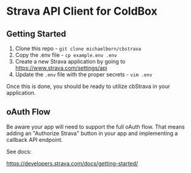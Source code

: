 # Strava API Client for ColdBox

## Getting Started

1. Clone this repo - `git clone michaelborn/cbstrava`
2. Copy the .env file - `cp example.env .env`
3. Create a new Strava application by going to https://www.strava.com/settings/api
4. Update the `.env` file with the proper secrets - `vim .env`

Once this is done, you should be ready to utilize cbStrava in your application.

## oAuth Flow

Be aware your app will need to support the full oAuth flow. That means adding an "Authorize Strava" button in your app and implementing a callback API endpoint.

See docs:

https://developers.strava.com/docs/getting-started/